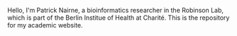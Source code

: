 Hello, I'm Patrick Nairne, a bioinformatics researcher in the Robinson Lab, which is part of the Berlin Institue of Health at Charité. This is the repository for my academic website.
